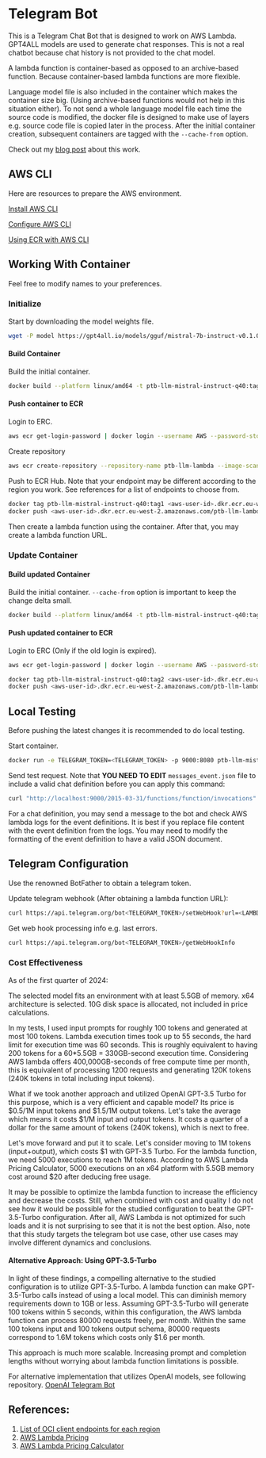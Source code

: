 # Telegram Bot

This is a Telegram Chat Bot that is designed to work on AWS Lambda. GPT4ALL models are used to generate chat responses. This is not a real chatbot because chat history is not provided to the chat model. 

A lambda function is container-based as opposed to an archive-based function. Because container-based lambda functions are more flexible.

Language model file is also included in the container which makes the container size big. (Using archive-based functions would not help in this situation either). To not send a whole language model file each time the source code is modified, the docker file is designed to make use of layers e.g. source code file is copied later in the process. After the initial container creation, subsequent containers are tagged with the `--cache-from` option.

Check out my [blog post](https://habanoz.github.io/tech-feed/analysis/aws-lambda-llm-telegram-bot/) about this work.

## AWS CLI

Here are resources to prepare the AWS environment.

[Install AWS CLI](https://docs.aws.amazon.com/cli/latest/userguide/getting-started-install.html)

[Configure AWS CLI](https://docs.aws.amazon.com/cli/latest/userguide/getting-started-quickstart.html)

[Using ECR with AWS CLI ](https://docs.aws.amazon.com/AmazonECR/latest/userguide/getting-started-cli.html)

## Working With Container

Feel free to modify names to your preferences.

### Initialize

Start by downloading the model weights file.

```bash
wget -P model https://gpt4all.io/models/gguf/mistral-7b-instruct-v0.1.Q4_0.gguf
```

#### Build Container

Build the initial container.
```bash
docker build --platform linux/amd64 -t ptb-llm-mistral-instruct-q40:tag1 .
```

#### Push container to ECR

Login to ERC.
```bash
aws ecr get-login-password | docker login --username AWS --password-stdin <aws-user-id>.dkr.ecr.eu-west-2.amazonaws.com
```
Create repository
```bash
aws ecr create-repository --repository-name ptb-llm-lambda --image-scanning-configuration scanOnPush=true --image-tag-mutability MUTABLE
```

Push to ECR Hub. Note that your endpoint may be different according to the region you work. See references for a list of endpoints to choose from.
```bash
docker tag ptb-llm-mistral-instruct-q40:tag1 <aws-user-id>.dkr.ecr.eu-west-2.amazonaws.com/ptb-llm-lambda:latest
docker push <aws-user-id>.dkr.ecr.eu-west-2.amazonaws.com/ptb-llm-lambda:latest
```
Then create a lambda function using the container. After that, you may create a lambda function URL.

### Update Container

#### Build updated Container

Build the initial container. `--cache-from` option is important to keep the change delta small.
```bash
docker build --platform linux/amd64 -t ptb-llm-mistral-instruct-q40:tag2 --cache-from ptb-llm-mistral-instruct-q40:tag1 .
```

#### Push updated container to ECR

Login to ERC (Only if the old login is expired).
```bash
aws ecr get-login-password | docker login --username AWS --password-stdin <aws-user-id>.dkr.ecr.eu-west-2.amazonaws.com
```

```bash
docker tag ptb-llm-mistral-instruct-q40:tag2 <aws-user-id>.dkr.ecr.eu-west-2.amazonaws.com/ptb-llm-lambda:latest
docker push <aws-user-id>.dkr.ecr.eu-west-2.amazonaws.com/ptb-llm-lambda:latest
```

## Local Testing

Before pushing the latest changes it is recommended to do local testing.

Start container.
```bash
docker run -e TELEGRAM_TOKEN=<TELEGRAM_TOKEN> -p 9000:8080 ptb-llm-mistral-instruct-q40:tag1
```

Send test request. Note that **YOU NEED TO EDIT** `messages_event.json` file to include a valid chat definition before you can apply this command:
```bash
curl "http://localhost:9000/2015-03-31/functions/function/invocations" -d  @test/sample_events/message_event.json
```

For a chat definition, you may send a message to the bot and check AWS lambda logs for the event definitions. It is best if you replace file content with the event definition from the logs. You may need to modify the formatting of the event definition to have a valid JSON document.

## Telegram Configuration

Use the renowned BotFather to obtain a telegram token. 

Update telegram webhook (After obtaining a lambda function URL):
```bash
curl https://api.telegram.org/bot<TELEGRAM_TOKEN>/setWebHook?url=<LAMBDA_FUNCTION_URL>
```

Get web hook processing info e.g. last errors.
```bash
curl https://api.telegram.org/bot<TELEGRAM_TOKEN>/getWebHookInfo
```

### Cost Effectiveness

As of the first quarter of 2024:

The selected model fits an environment with at least 5.5GB of memory. x64 architecture is selected. 10G disk space is allocated, not included in price calculations.

In my tests, I used input prompts for roughly 100 tokens and generated at most 100 tokens. Lambda execution times took up to 55 seconds, the hard limit for execution time was 60 seconds. 
This is roughly equivalent to having 200 tokens for a 60*5.5GB = 330GB-second execution time. Considering AWS lambda offers 400,000GB-seconds of free compute time per month, this is equivalent of processing 1200 requests and generating 120K tokens (240K tokens in total including input tokens).

What if we took another approach and utilized OpenAI GPT-3.5 Turbo for this purpose, which is a very efficient and capable model? Its price is $0.5/1M input tokens and $1.5/1M output tokens. Let's take the average which means it costs $1/M input and output tokens. It costs a quarter of a dollar for the same amount of tokens (240K tokens), which is next to free.

Let's move forward and put it to scale. Let's consider moving to 1M tokens (input+output), which costs $1 with GPT-3.5 Turbo. For the lambda function, we need 5000 executions to reach 1M tokens. According to AWS Lambda Pricing Calculator, 5000 executions on an x64 platform with 5.5GB memory cost around $20 after deducing free usage. 

It may be possible to optimize the lambda function to increase the efficiency and decrease the costs. Still, when combined with cost and quality I do not see how it would be possible for the studied configuration to beat the GPT-3.5-Turbo configuration. After all, AWS Lambda is not optimized for such loads and it is not surprising to see that it is not the best option. Also, note that this study targets the telegram bot use case, other use cases may involve different dynamics and conclusions.

#### Alternative Approach: Using GPT-3.5-Turbo

In light of these findings, a compelling alternative to the studied configuration is to utilize GPT-3.5-Turbo. A lambda function can make GPT-3.5-Turbo calls instead of using a local model. This can diminish memory requirements down to 1GB or less. Assuming GPT-3.5-Turbo will generate 100 tokens within 5 seconds, within this configuration, the AWS lambda function can process 80000 requests freely, per month. Within the same 100 tokens input and 100 tokens output schema, 80000 requests correspond to 1.6M tokens which costs only $1.6 per month.

This approach is much more scalable. Increasing prompt and completion lengths without worrying about lambda function limitations is possible.

For alternative implementation that utilizes OpenAI models, see following repository.
[OpenAI Telegram Bot](https://github.com/habanoz/telegram-bot-llm-openai-lambda)

## References:
1. [List of OCI client endpoints for each region](https://docs.aws.amazon.com/general/latest/gr/ecr.html)
2. [AWS Lambda Pricing](https://aws.amazon.com/lambda/pricing/)
3. [AWS Lambda Pricing Calculator](https://s3.amazonaws.com/lambda-tools/pricing-calculator.html)
